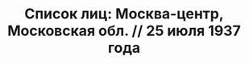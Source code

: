 ---
title: 'Список лиц: Москва-центр, Московская обл. // 25 июля 1937 года'
description: РГАСПИ, ф.17, оп.171, дело 410, лист 70
images:
- /disk/pictures/v02/17-171-410-070.jpg
- /disk/pictures/v02/17-171-410-071.jpg
- /disk/pictures/v02/17-171-410-072.jpg
- /disk/pictures/v02/17-171-410-073.jpg
- /disk/pictures/v02/17-171-410-074.jpg
- /disk/pictures/v02/17-171-410-075.jpg
---